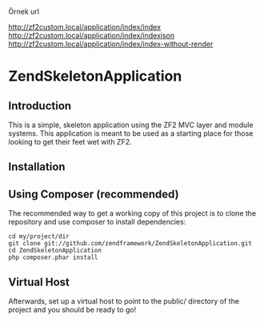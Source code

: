 Örnek url 

http://zf2custom.local/application/index/index
http://zf2custom.local/application/index/indexjson
http://zf2custom.local/application/index/index-without-render


ZendSkeletonApplication
=======================

Introduction
------------
This is a simple, skeleton application using the ZF2 MVC layer and module
systems. This application is meant to be used as a starting place for those
looking to get their feet wet with ZF2.


Installation
------------

Using Composer (recommended)
----------------------------
The recommended way to get a working copy of this project is to clone the repository
and use composer to install dependencies:

    cd my/project/dir
    git clone git://github.com/zendframework/ZendSkeletonApplication.git
    cd ZendSkeletonApplication
    php composer.phar install


Virtual Host
------------
Afterwards, set up a virtual host to point to the public/ directory of the
project and you should be ready to go!
